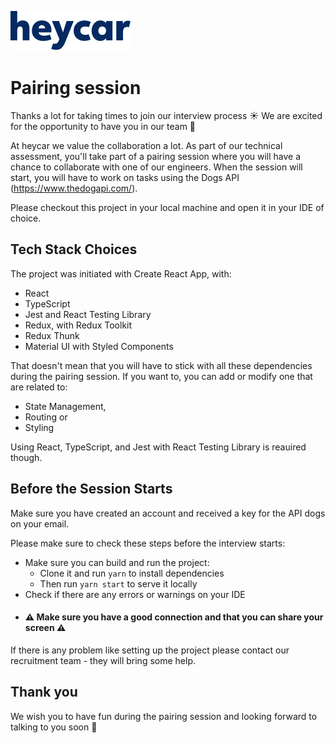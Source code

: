 ![heycar](assets/heycar-logo.png)

# Pairing session

Thanks a lot for taking times to join our interview process ☀️
We are excited for the opportunity to have you in our team 🚀

At heycar we value the collaboration a lot.
As part of our technical assessment, you'll take part of a pairing session where you will have a chance to collaborate with one of our engineers.
When the session will start, you will have to work on tasks using the Dogs API (https://www.thedogapi.com/).

Please checkout this project in your local machine and open it in your IDE of choice.

## Tech Stack Choices

The project was initiated with Create React App, with:

- React
- TypeScript
- Jest and React Testing Library
- Redux, with Redux Toolkit
- Redux Thunk
- Material UI with Styled Components

That doesn't mean that you will have to stick with all these dependencies during the pairing
session. If you want to, you can add or modify one that are related to:

- State Management,
- Routing or
- Styling

Using React, TypeScript, and Jest with React Testing Library is reauired though.

## Before the Session Starts

Make sure you have created an account and received a key for the API dogs on your email.

Please make sure to check these steps before the interview starts:

- Make sure you can build and run the project:
  - Clone it and run `yarn` to install dependencies
  - Then run `yarn start` to serve it locally
- Check if there are any errors or warnings on your IDE
- #### ⚠️ Make sure you have a good connection and that you can share your screen ⚠️ 

If there is any problem like setting up the project please contact our recruitment team - they will bring some help.

##  Thank you

We wish you to have fun during the pairing session and looking forward to talking to you soon 🎉

